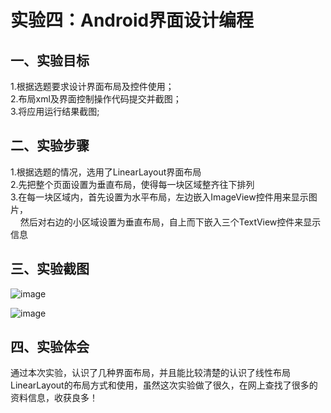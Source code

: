 # 实验四：Android界面设计编程

## 一、实验目标
  1.根据选题要求设计界面布局及控件使用；<br />
  2.布局xml及界面控制操作代码提交并截图；<br />
  3.将应用运行结果截图;<br />

## 二、实验步骤
1.根据选题的情况，选用了LinearLayout界面布局 <br />
2.先把整个页面设置为垂直布局，使得每一块区域整齐往下排列<br />
3.在每一块区域内，首先设置为水平布局，左边嵌入ImageView控件用来显示图片，<br />
&nbsp; &nbsp; 然后对右边的小区域设置为垂直布局，自上而下嵌入三个TextView控件来显示信息

## 三、实验截图

![image](https://github.com/Zhuangyupeng/android-labs-2018/blob/master/soft1614080902430/%E5%AE%9E%E9%AA%8C%E5%9B%9B%E6%88%AA%E5%9B%BE1.jpg?raw=true)

![image](https://github.com/Zhuangyupeng/android-labs-2018/blob/master/soft1614080902430/%E5%AE%9E%E9%AA%8C%E5%9B%9B%E6%88%AA%E5%9B%BE2.jpg?raw=true)

## 四、实验体会
通过本次实验，认识了几种界面布局，并且能比较清楚的认识了线性布局LinearLayout的布局方式和使用，虽然这次实验做了很久，在网上查找了很多的资料信息，收获良多！
